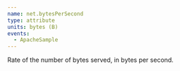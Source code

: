 ```yaml
---
name: net.bytesPerSecond
type: attribute
units: bytes (B)
events:
  - ApacheSample
---
```


Rate of the number of bytes served, in bytes per second.
